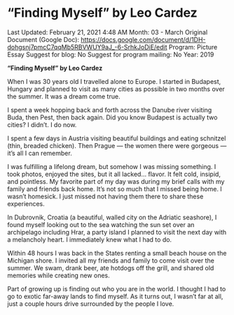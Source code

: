 # “Finding Myself” by Leo Cardez

Last Updated: February 21, 2021 4:48 AM
Month: 03 - March
Original Document (Google Doc): https://docs.google.com/document/d/1DH-dohgsnj7pmcC7qqMb5RBVWUY9aJ_-6-SrhkJoDiE/edit
Program: Picture Essay
Suggest for blog: No
Suggest for program mailing: No
Year: 2019

**“Finding Myself” by Leo Cardez**

When I was 30 years old I travelled alone to Europe. I started in Budapest, Hungary and planned to visit as many cities as possible in two months over the summer. It was a dream come true.

I spent a week hopping back and forth across the Danube river visiting Buda, then Pest, then back again. Did you know Budapest is actually two cities? I didn’t. I do now.

I spent a few days in Austria visiting beautiful buildings and eating schnitzel (thin, breaded chicken). Then Prague — the women there were gorgeous — it’s all I can remember.

I was fulfilling a lifelong dream, but somehow I was missing something. I took photos, enjoyed the sites, but it all lacked… flavor. It felt cold, insipid, and pointless. My favorite part of my day was during my brief calls with my family and friends back home. It’s not so much that I missed being home. I wasn’t homesick. I just missed not having them there to share these experiences.

In Dubrovnik, Croatia (a beautiful, walled city on the Adriatic seashore), I found myself looking out to the sea watching the sun set over an archipelago including Hrar, a party island I planned to visit the next day with a melancholy heart. I immediately knew what I had to do.

Within 48 hours I was back in the States renting a small beach house on the Michigan shore. I invited all my friends and family to come visit over the summer. We swam, drank beer, ate hotdogs off the grill, and shared old memories while creating new ones.

Part of growing up is finding out who you are in the world. I thought I had to go to exotic far-away lands to find myself. As it turns out, I wasn’t far at all, just a couple hours drive surrounded by the people I love.